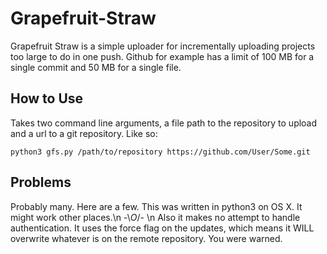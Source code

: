 # Grapefruit-Straw
Grapefruit Straw is a simple uploader for incrementally uploading projects too large to do in one push. Github for example has a limit of 100 MB for a single
commit and 50 MB for a single file.
## How to Use
Takes two command line arguments, a file path to the repository to upload and
a url to a git repository. Like so:
```python3
python3 gfs.py /path/to/repository https://github.com/User/Some.git
```

## Problems
Probably many. Here are a few. This was written in python3 on OS X. It might work other places.\n
-\\_O_/-
\n
Also it makes no attempt to handle authentication.
It uses the force flag on the updates, which means it WILL overwrite whatever
is on the remote repository. You were warned.
